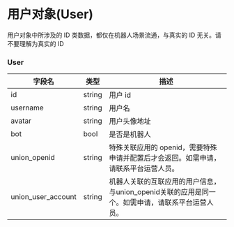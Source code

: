 # 用户对象(User)

用户对象中所涉及的 ID 类数据，都仅在机器人场景流通，与真实的 ID 无关。请不要理解为真实的 ID

### User

| 字段名       | 类型              | 描述           |
| ------------ | ----------------- | ---------------|
| id           | string            | 用户 id           |
| username     | string            | 用户名           |
| avatar       | string            | 用户头像地址           |
| bot          | bool              | 是否是机器人          |
| union_openid    | string        | 特殊关联应用的 openid，需要特殊申请并配置后才会返回。如需申请，请联系平台运营人员。   |
| union_user_account| string| 机器人关联的互联应用的用户信息，与union_openid关联的应用是同一个。如需申请，请联系平台运营人员。 |
